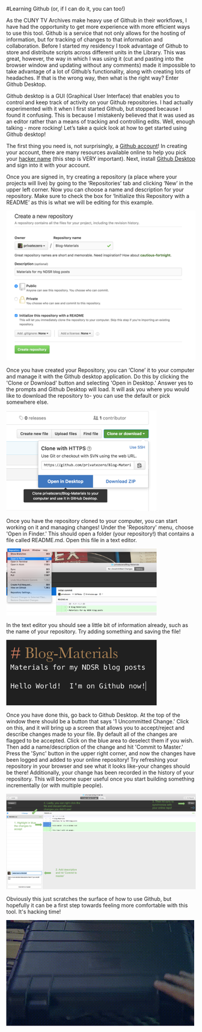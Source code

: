 #Learning Github (or, if I can do it, you can too!)

As the CUNY TV Archives make heavy use of Github in their workflows, I have had the opportunity to get more experience with more efficient ways to use this tool.  Github is a service that not only allows for the hosting of information, but for tracking of changes to that information and collaboration.  Before I started my residency I took advantage of Github to store and distribute scripts across different units in the Library.  This was great, however, the way in which I was using it (cut and pasting into the browser window and updating without any comments) made it impossible to take advantage of a lot of Github’s functionality, along with creating lots of headaches.  If that is the wrong way, then what is the right way?  Enter Github Desktop.

Github desktop is a GUI (Graphical User Interface) that enables you to control and keep track of activity on your Github repositories.  I had actually experimented with it when I first started Github, but stopped because I found it confusing.  This is because I mistakenly believed that it was used as an editor rather than a means of tracking and controlling edits.  Well, enough talking - more rocking!  Let’s take a quick look at how to get started using Github desktop!

The first thing you need is, not surprisingly, a [Github account](https://github.com/)!  In creating your account, there are many resources available online to help you pick your [hacker name](https://github.com/) (this step is VERY important). Next, install [Github Desktop](https://desktop.github.com/) and sign into it with your account.

Once you are signed in, try creating a repository (a place where your projects will live) by going to the ‘Repositories’ tab and clicking ‘New’ in the upper left corner.  Now you can choose a name and description for your repository.  Make sure to check the box for ‘Initialize this Repository with a README’ as this is what we will be editing for this example.


<img src="https://github.com/privatezero/Blog-Materials/blob/master/Github_Blog_Pic1.png" width="600">


Once you have created your Repository, you can ‘Clone’ it to your computer and manage it with the Github desktop application. Do this by clicking the 'Clone or Download' button and selecting 'Open in Desktop.' Answer yes to the prompts and Github Desktop will load. It will ask you where you would like to download the repository to- you can use the default or pick somewhere else.


<img src="https://github.com/privatezero/Blog-Materials/blob/master/Github_Blog_Pic2.png" width="400">

Once you have the repository cloned to your computer, you can start working on it and managing changes!  Under the 'Repository' menu, choose 'Open in Finder.'  This should open a folder (your repository!) that contains a file called README.md.  Open this file in a text editor.


<img src="https://github.com/privatezero/Blog-Materials/blob/master/Github_Blog_Pic3.png" width="400">

In the text editor you should see a little bit of information already, such as the name of your repository.  Try adding something and saving the file!


<img src="https://github.com/privatezero/Blog-Materials/blob/master/Github_Blog_Pic4.png" width="400">

Once you have done this, go back to Github Desktop.  At the top of the window there should be a button that says '1 Uncommitted Change.' Click on this, and it will bring up a screen that allows you to accept/reject and describe changes made to your file.  By default all of the changes are flagged to be accepted.  Click on the blue area to deselect them if you wish.  Then add a name/description of the change and hit 'Commit to Master.'  Press the 'Sync' button in the upper right corner, and now the changes have been logged and added to your online repository!  Try refreshing your repository in your browser and see what it looks like-your changes should be there!  Additionally, your change has been recorded in the history of your repository.  This will become super useful once you start building something incrementally (or with multiple people).

<img src="https://github.com/privatezero/Blog-Materials/blob/master/Github_Blog_Pic5.png">

Obviously this just scratches the surface of how to use Github, but hopefully it can be a first step towards feeling more comfortable with this tool.  It's hacking time!


<img src="https://github.com/privatezero/Blog-Materials/blob/master/hackerman.gif">


